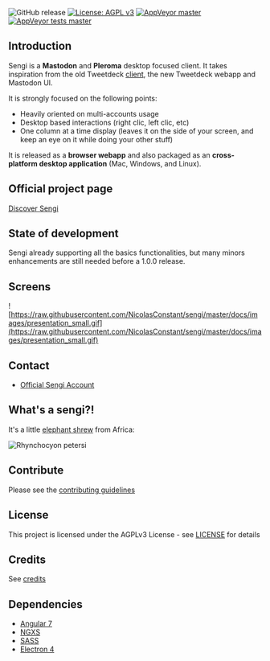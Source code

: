 ![GitHub release](https://img.shields.io/github/release/nicolasconstant/sengi.svg?style=flat-square) [![License: AGPL v3](https://img.shields.io/badge/License-AGPL%20v3-blue.svg?style=flat-square)](https://www.gnu.org/licenses/agpl-3.0) [![AppVeyor master](https://img.shields.io/appveyor/ci/NicolasConstant/sengi/master.svg?style=flat-square)](https://ci.appveyor.com/project/NicolasConstant/sengi) [![AppVeyor tests master](https://img.shields.io/appveyor/tests/nicolasconstant/sengi/master.svg?style=flat-square)](https://ci.appveyor.com/project/NicolasConstant/sengi/build/tests) 
 
## Introduction

Sengi is a **Mastodon** and **Pleroma** desktop focused client. It takes inspiration from the old Tweetdeck [client](https://static.makeuseof.com/wp-content/uploads/2012/02/muo-tweetdeck2b.png), the new Tweetdeck webapp and Mastodon UI. 

It is strongly focused on the following points:

  * Heavily oriented on multi-accounts usage 
  * Desktop based interactions (right clic, left clic, etc)
  * One column at a time display (leaves it on the side of your screen, and keep an eye on it while doing your other stuff)

It is released as a **browser webapp** and also packaged as an **cross-platform desktop application** (Mac, Windows, and Linux).

## Official project page

[Discover Sengi](https://nicolasconstant.github.io/sengi/)

## State of development

Sengi already supporting  all the basics functionalities, but many minors enhancements are still needed before a 1.0.0 release.

## Screens

![https://raw.githubusercontent.com/NicolasConstant/sengi/master/docs/images/presentation_small.gif](https://raw.githubusercontent.com/NicolasConstant/sengi/master/docs/images/presentation_small.gif)

## Contact

  * [Official Sengi Account](https://mastodon.social/@sengi_app)

## What's a sengi?!

It's a little [elephant shrew](https://en.wikipedia.org/wiki/Elephant_shrew) from Africa: 

![Rhynchocyon petersi](https://upload.wikimedia.org/wikipedia/commons/thumb/8/81/Rhynchocyon_petersi_from_side.jpg/400px-Rhynchocyon_petersi_from_side.jpg)

## Contribute

Please see the [contributing guidelines](CONTRIBUTING.md)

## License

This project is licensed under the AGPLv3 License - see [LICENSE](LICENSE) for details

## Credits

See [credits](CREDITS.md)

## Dependencies 

  * [Angular 7](https://github.com/angular/angular)
  * [NGXS](https://github.com/ngxs/store)
  * [SASS](https://github.com/sass/dart-sass)
  * [Electron 4](https://github.com/electron/electron)


